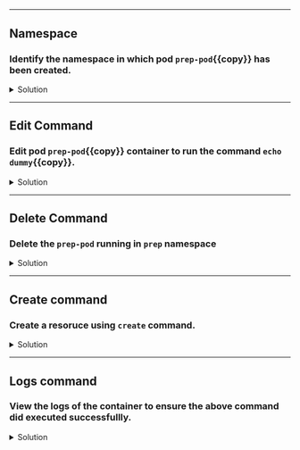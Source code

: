 ##

---

## Namespace
### Identify the namespace in which pod `prep-pod`{{copy}} has been created.

<details>
  <summary>Solution</summary>
    List the pod resoruces in all the available namespaces in the cluster using: 
    
    `kubectl get pod --all-namespaces`{{execute}}

    As you notice the prep-pod runs on `prep` namespace
</details>

---
## Edit Command 
### Edit pod `prep-pod`{{copy}} container to run the command `echo dummy`{{copy}}.

<details>
  <summary>Solution</summary> 
Edit the pod in the terminal editior by : `kubectl edit pod prep-pod -n prep`{{execute}}  

Ref to below snippet of the container:  
  
        spec:
        containers:
        - image: nginx
            name: prep-pod
            command:
            - /bin/sh
            - -c
            - echo dummy
            resources: {}}  
  
  As you noticed, on saving your changes, kubernetes will not let you change the pod exept few info like images, labels etc. However it would create a copy of your edits in to a yml file under `/tmp` directory. You may have to delete the existing pod and created again with the above created yml file as shown in below steps

</details>

---

## Delete Command
### Delete the `prep-pod` running in `prep` namespace

<details>
  <summary>Solution</summary>
    Delete a resoruce using `delete` command: 
    
    `kubectl delete pod prep-pod -n prep`{{execute}}

    Wait for the pod to delete and then proceed to below step.
</details>

---

## Create command
### Create a resoruce using `create` command.

<details>
  <summary>Solution</summary> 
  Supply the Temporary yml file created in above step as an argument to below command.

 `kubectl create -f /tmp/<YAML_FILE_NAME>.yml -n prep`{{copy}}  
  
Once succesfully created view the status of the pod by `kubectl get pod -n prep`{{execute}}.

</details>

---

## Logs command
### View the logs of the container to ensure the above command did executed successfullly.

<details>
  <summary>Solution</summary> 
  Use the `logs` command to view the any logs the container spits out during execitin. As in our case, container runs the `echo dummy` we shold se the message in its log.

 `kubectl logs prep-pod -n prep`{{execute}}  
  
For single container pod its not required to mention the container name to indicate which container pod logs is being asked.

</details>

